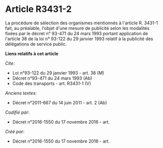 # Article R3431-2

La procédure de sélection des organismes mentionnés à l'article R. 3431-1 fait, au préalable, l'objet d'une mesure de
publicité selon les modalités fixées par le décret n° 93-471 du 24 mars 1993 portant application de l'article 38 de la loi n°
93-122 du 29 janvier 1993 relatif à la publicité des délégations de service public.

**Liens relatifs à cet article**

_Cite_:

  - Loi n°93-122 du 29 janvier 1993 - art. 38 (M)
  - Décret n°93-471 du 24 mars 1993 (Ab)
  - Code des transports - art. R3431-1 (V)

_Anciens textes_:

  - Décret n°2011-667 du 14 juin 2011 - art. 2 (Ab)

_Codifié par_:

  - Décret n°2016-1550 du 17 novembre 2016 - art.

_Créé par_:

  - Décret n°2016-1550 du 17 novembre 2016 - art.
